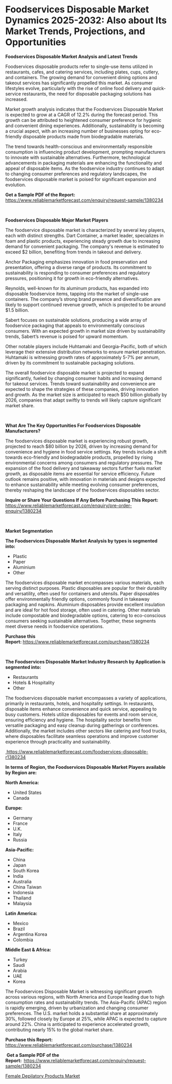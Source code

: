 <p><h1>Foodservices Disposable Market Dynamics 2025-2032: Also about Its Market Trends, Projections, and Opportunities</h1></p><p><strong>Foodservices Disposable Market Analysis and Latest Trends</strong></p>
<p><p>Foodservices disposable products refer to single-use items utilized in restaurants, cafes, and catering services, including plates, cups, cutlery, and containers. The growing demand for convenient dining options and takeout services has significantly propelled this market. As consumer lifestyles evolve, particularly with the rise of online food delivery and quick-service restaurants, the need for disposable packaging solutions has increased.</p><p>Market growth analysis indicates that the Foodservices Disposable Market is expected to grow at a CAGR of 12.2% during the forecast period. This growth can be attributed to heightened consumer preference for hygienic and convenient dining experiences. Additionally, sustainability is becoming a crucial aspect, with an increasing number of businesses opting for eco-friendly disposable products made from biodegradable materials.</p><p>The trend towards health-conscious and environmentally responsible consumption is influencing product development, prompting manufacturers to innovate with sustainable alternatives. Furthermore, technological advancements in packaging materials are enhancing the functionality and appeal of disposable items. As the foodservice industry continues to adapt to changing consumer preferences and regulatory landscapes, the foodservices disposable market is poised for significant expansion and evolution.</p></p>
<p><strong>Get a Sample PDF of the Report:&nbsp;</strong> <a href="https://www.reliablemarketforecast.com/enquiry/request-sample/1380234?utm_campaign=1875&utm_medium=2&utm_source=Github&utm_content=ia&utm_term=09022025&utm_id=foodservices-disposable">https://www.reliablemarketforecast.com/enquiry/request-sample/1380234</a></p>
<p>&nbsp;</p>
<p><strong>Foodservices Disposable Major Market Players</strong></p>
<p><p>The foodservice disposable market is characterized by several key players, each with distinct strengths. Dart Container, a market leader, specializes in foam and plastic products, experiencing steady growth due to increasing demand for convenient packaging. The company's revenue is estimated to exceed $2 billion, benefiting from trends in takeout and delivery.</p><p>Anchor Packaging emphasizes innovation in food preservation and presentation, offering a diverse range of products. Its commitment to sustainability is responding to consumer preferences and regulatory pressures, positioning it for growth in eco-friendly alternatives.</p><p>Reynolds, well-known for its aluminum products, has expanded into disposable foodservice items, tapping into the market of single-use containers. The company’s strong brand presence and diversification are likely to support continued revenue growth, which is projected to be around $1.5 billion.</p><p>Sabert focuses on sustainable solutions, producing a wide array of foodservice packaging that appeals to environmentally conscious consumers. With an expected growth in market size driven by sustainability trends, Sabert’s revenue is poised for upward momentum.</p><p>Other notable players include Huhtamaki and Georgia-Pacific, both of which leverage their extensive distribution networks to ensure market penetration. Huhtamaki is witnessing growth rates of approximately 5-7% per annum, driven by its commitment to sustainable packaging solutions.</p><p>The overall foodservice disposable market is projected to expand significantly, fueled by changing consumer habits and increasing demand for takeout services. Trends toward sustainability and convenience are expected to shape the strategies of these companies, driving innovation and growth. As the market size is anticipated to reach $50 billion globally by 2026, companies that adapt swiftly to trends will likely capture significant market share.</p></p>
<p>&nbsp;</p>
<p><strong>What Are The Key Opportunities For Foodservices Disposable Manufacturers?</strong></p>
<p><p>The foodservices disposable market is experiencing robust growth, projected to reach $80 billion by 2026, driven by increasing demand for convenience and hygiene in food service settings. Key trends include a shift towards eco-friendly and biodegradable products, propelled by rising environmental concerns among consumers and regulatory pressures. The expansion of the food delivery and takeaway sectors further fuels market growth, as disposable items are essential for service efficiency. Future outlook remains positive, with innovation in materials and designs expected to enhance sustainability while meeting evolving consumer preferences, thereby reshaping the landscape of the foodservices disposables sector.</p></p>
<p><strong>Inquire or Share Your Questions If Any Before Purchasing This Report:</strong> <a href="https://www.reliablemarketforecast.com/enquiry/pre-order-enquiry/1380234?utm_campaign=1875&utm_medium=2&utm_source=Github&utm_content=ia&utm_term=09022025&utm_id=foodservices-disposable">https://www.reliablemarketforecast.com/enquiry/pre-order-enquiry/1380234</a></p>
<p>&nbsp;</p>
<p><strong>Market Segmentation</strong></p>
<p><strong>The Foodservices Disposable Market Analysis by types is segmented into:</strong></p>
<p><ul><li>Plastic</li><li>Paper</li><li>Aluminium</li><li>Other</li></ul></p>
<p><p>The foodservices disposable market encompasses various materials, each serving distinct purposes. Plastic disposables are popular for their durability and versatility, often used for containers and utensils. Paper disposables offer environmentally friendly options, commonly found in takeaway packaging and napkins. Aluminium disposables provide excellent insulation and are ideal for hot food storage, often used in catering. Other materials include compostable and biodegradable options, catering to eco-conscious consumers seeking sustainable alternatives. Together, these segments meet diverse needs in foodservice operations.</p></p>
<p><strong>Purchase this Report:&nbsp;</strong><a href="https://www.reliablemarketforecast.com/purchase/1380234?utm_campaign=1875&utm_medium=2&utm_source=Github&utm_content=ia&utm_term=09022025&utm_id=foodservices-disposable">https://www.reliablemarketforecast.com/purchase/1380234</a></p>
<p>&nbsp;</p>
<p><strong>The Foodservices Disposable Market Industry Research by Application is segmented into:</strong></p>
<p><ul><li>Restaurants</li><li>Hotels & Hospitality</li><li>Other</li></ul></p>
<p><p>The foodservices disposable market encompasses a variety of applications, primarily in restaurants, hotels, and hospitality settings. In restaurants, disposable items enhance convenience and quick service, appealing to busy customers. Hotels utilize disposables for events and room service, ensuring efficiency and hygiene. The hospitality sector benefits from versatile packaging and easy cleanup during gatherings or conferences. Additionally, the market includes other sectors like catering and food trucks, where disposables facilitate seamless operations and improve customer experience through practicality and sustainability.</p></p>
<p><a href="https://www.reliablemarketforecast.com/foodservices-disposable-r1380234?utm_campaign=1875&utm_medium=2&utm_source=Github&utm_content=ia&utm_term=09022025&utm_id=foodservices-disposable">&nbsp;https://www.reliablemarketforecast.com/foodservices-disposable-r1380234</a></p>
<p><strong>In terms of Region, the Foodservices Disposable Market Players available by Region are:</strong></p>
<p>
    <p> <strong> North America: </strong>
        <ul>
            <li>United States</li>
            <li>Canada</li>
        </ul>
        </p> 
    <p> <strong> Europe: </strong>
        <ul>
            <li>Germany</li>
            <li>France</li>
            <li>U.K.</li>
            <li>Italy</li>
            <li>Russia</li>
        </ul>
        </p> 
    <p> <strong> Asia-Pacific: </strong>
        <ul>
            <li>China</li>
            <li>Japan</li>
            <li>South Korea</li>
            <li>India</li>
            <li>Australia</li>
            <li>China Taiwan</li>
            <li>Indonesia</li>
            <li>Thailand</li>
            <li>Malaysia</li>
        </ul>
        </p> 
    <p> <strong> Latin America: </strong>
        <ul>
            <li>Mexico</li>
            <li>Brazil</li>
            <li>Argentina Korea</li>
            <li>Colombia</li>
        </ul>
        </p> 
    <p> <strong> Middle East & Africa: </strong>
        <ul>
            <li>Turkey</li>
            <li>Saudi</li>
            <li>Arabia</li>
            <li>UAE</li>
            <li>Korea</li>
        </ul>
    </p>
    </p>
<p><p>The Foodservices Disposable Market is witnessing significant growth across various regions, with North America and Europe leading due to high consumption rates and sustainability trends. The Asia-Pacific (APAC) region is rapidly emerging, driven by urbanization and changing consumer preferences. The U.S. market holds a substantial share at approximately 30%, followed closely by Europe at 25%, while APAC is expected to capture around 22%. China is anticipated to experience accelerated growth, contributing nearly 15% to the global market share.</p></p>
<p><strong>Purchase this Report: </strong><a href="https://www.reliablemarketforecast.com/purchase/1380234?utm_campaign=1875&utm_medium=2&utm_source=Github&utm_content=ia&utm_term=09022025&utm_id=foodservices-disposable">https://www.reliablemarketforecast.com/purchase/1380234</a></p>
<p>&nbsp;<strong>Get a Sample PDF of the Report:&nbsp;&nbsp;</strong><a href="https://www.reliablemarketforecast.com/enquiry/request-sample/1380234?utm_campaign=1875&utm_medium=2&utm_source=Github&utm_content=ia&utm_term=09022025&utm_id=foodservices-disposable">https://www.reliablemarketforecast.com/enquiry/request-sample/1380234</a></p>
<p><strong></strong></p>
<p><p><a href="https://github.com/Chiragrp22/Market-Research-Report-List-7/blob/main/female-depilatory-products-market.md?utm_campaign=1875&utm_medium=2&utm_source=Github&utm_content=ia&utm_term=09022025&utm_id=foodservices-disposable">Female Depilatory Products Market</a></p></p>